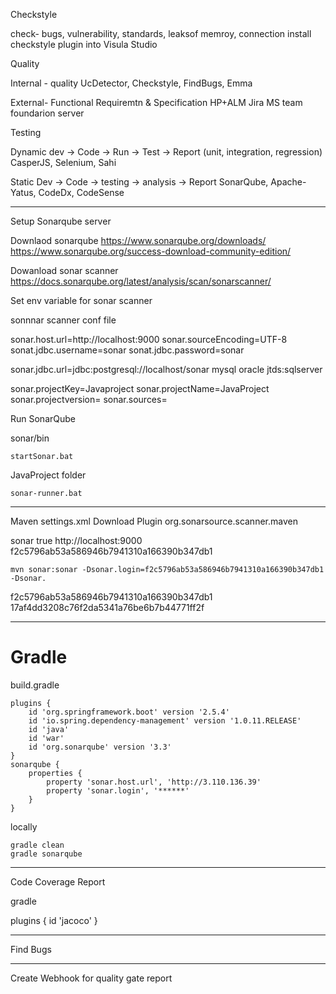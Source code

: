 Checkstyle

check- bugs, vulnerability, standards, leaksof memroy, connection
install checkstyle plugin into Visula Studio

Quality

Internal - quality 
UcDetector, Checkstyle, FindBugs, Emma

External- Functional Requiremtn & Specification
HP+ALM
Jira
MS team foundarion server


Testing

Dynamic
dev -> Code -> Run -> Test -> Report   (unit, integration, regression)
CasperJS, Selenium, Sahi

Static
Dev -> Code -> testing -> analysis -> Report
SonarQube, Apache-Yatus, CodeDx, CodeSense

*************************************
Setup Sonarqube server

Downlaod sonarqube
https://www.sonarqube.org/downloads/
https://www.sonarqube.org/success-download-community-edition/


Dowanload sonar scanner
https://docs.sonarqube.org/latest/analysis/scan/sonarscanner/

Set env variable for sonar scanner


sonnnar scanner conf file

sonar.host.url=http://localhost:9000
sonar.sourceEncoding=UTF-8
sonat.jdbc.username=sonar
sonat.jdbc.password=sonar

sonar.jdbc.url=jdbc:postgresql://localhost/sonar         mysql oracle jtds:sqlserver 

sonar.projectKey=Javaproject
sonar.projectName=JavaProject
sonar.projectversion=
sonar.sources=


Run SonarQube

sonar/bin
```
startSonar.bat
```

JavaProject folder
```
sonar-runner.bat
```

***************************************
Maven
settings.xml
Download Plugin
<pluginGroup>org.sonarsource.scanner.maven</pluginGroup>

<profile>
    <id>sonar</id>
    <activation>
    <activeByDefault>true</activeByDefault>
    </activation>
    <properties>
    <sonar.host.url>
        http://localhost:9000
    </sonar.host.url>
    <sonar.login>f2c5796ab53a586946b7941310a166390b347db1</sonar.login>
    </properties>
</profile>

```
mvn sonar:sonar -Dsonar.login=f2c5796ab53a586946b7941310a166390b347db1 -Dsonar.
```
f2c5796ab53a586946b7941310a166390b347db1
17af4dd3208c76f2da5341a76be6b7b44771ff2f

******************************************
# Gradle
build.gradle
```
plugins {
	id 'org.springframework.boot' version '2.5.4'
	id 'io.spring.dependency-management' version '1.0.11.RELEASE'
	id 'java'
	id 'war'
	id 'org.sonarqube' version '3.3'
}
sonarqube {
    properties {
        property 'sonar.host.url', 'http://3.110.136.39'
        property 'sonar.login', '******'
    }
}
```
locally
```
gradle clean
gradle sonarqube
```
********************************
Code Coverage Report

gradle 

plugins {
    id 'jacoco'
}
********************************
Find Bugs

*********************************
Create Webhook for quality gate report
